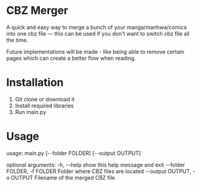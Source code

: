 # CBZ Merger
A quick and easy way to merge a bunch of your manga/manhwa/comics into one cbz file — this can be used if you don't want to switch cbz file all the time.

Future implementations will be made - like being able to remove certain pages which can create a better flow when reading.

# Installation
1. Git clone or download it
2. Install required libraries
3. Run main.py


# Usage
usage: main.py [--folder FOLDER] [--output OUTPUT]

optional arguments:
  -h, --help            show this help message and exit
  --folder FOLDER, -f FOLDER
                        Folder where CBZ files are located
  --output OUTPUT, -o OUTPUT
                        Filename of the merged CBZ file

